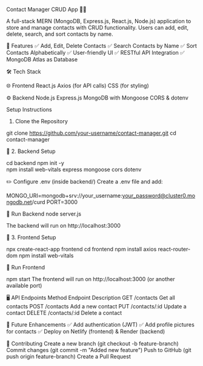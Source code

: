 Contact Manager CRUD App 📝📞

A full-stack MERN (MongoDB, Express.js, React.js, Node.js) application to store and manage contacts with CRUD functionality. Users can add, edit, delete, search, and sort contacts by name.

🚀 Features
✅ Add, Edit, Delete Contacts
✅ Search Contacts by Name
✅ Sort Contacts Alphabetically
✅ User-friendly UI
✅ RESTful API Integration
✅ MongoDB Atlas as Database

🛠 Tech Stack

🌐 Frontend
React.js
Axios (for API calls)
CSS (for styling)

⚙️ Backend
Node.js
Express.js
MongoDB with Mongoose
CORS & dotenv

 Setup Instructions
 1. Clone the Repository

git clone https://github.com/your-username/contact-manager.git
cd contact-manager

🔹 2. Backend Setup

cd backend
npm init -y    
npm install web-vitals express mongoose cors dotenv

✏️ Configure .env (inside backend/)
Create a .env file and add:

MONGO_URI=mongodb+srv://your_username:your_password@cluster0.mongodb.net/curd
PORT=3000

🚀 Run Backend
node server.js

The backend will run on http://localhost:3000

🔹 3. Frontend Setup

npx create-react-app frontend
cd frontend
npm install axios react-router-dom
npm install web-vitals   




🚀 Run Frontend

npm start
The frontend will run on http://localhost:3000 (or another available port)

🖥 API Endpoints
Method	Endpoint	Description
GET	/contacts	Get all contacts
POST	/contacts	Add a new contact
PUT	/contacts/:id	Update a contact
DELETE	/contacts/:id	Delete a contact


🎯 Future Enhancements
✅ Add authentication (JWT)
✅ Add profile pictures for contacts
✅ Deploy on Netlify (frontend) & Render (backend)


🎉 Contributing
Create a new branch (git checkout -b feature-branch)
Commit changes (git commit -m "Added new feature")
Push to GitHub (git push origin feature-branch)
Create a Pull Request
